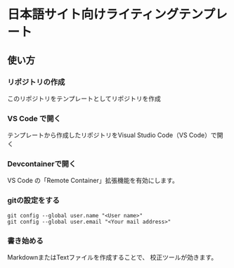# 日本語サイト向けライティングテンプレート

## 使い方

### リポジトリの作成

このリポジトリをテンプレートとしてリポジトリを作成

### VS Code で開く

テンプレートから作成したリポジトリをVisual Studio Code（VS Code）で開く

### Devcontainerで開く

VS Code の「Remote Container」拡張機能を有効にします。

### gitの設定をする

```shell
git config --global user.name "<User name>"
git config --global user.email "<Your mail address>"
```

### 書き始める

MarkdownまたはTextファイルを作成することで、
校正ツールが効きます。
